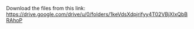 Download the files from this link: 
https://drive.google.com/drive/u/0/folders/1keVdsXdpjrifyy4T02VBjXIxQbBRAhoP
